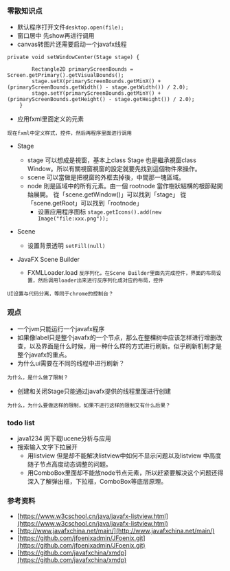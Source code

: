 ### 零散知识点
+ 默认程序打开文件`desktop.open(file);`
+ 窗口居中 先show再进行调用
+ canvas转图片还需要启动一个javafx线程

```
private void setWindowCenter(Stage stage) {

        Rectangle2D primaryScreenBounds = Screen.getPrimary().getVisualBounds();
        stage.setX(primaryScreenBounds.getMinX() + (primaryScreenBounds.getWidth() - stage.getWidth()) / 2.0);
        stage.setY(primaryScreenBounds.getMinY() + (primaryScreenBounds.getHeight() - stage.getHeight()) / 2.0);
    }
```

+ 应用fxml里面定义的元素

``` 
现在fxml中定义样式，控件，然后再程序里面进行调用
```
+ Stage
    + stage 可以想成是視窗，基本上class Stage 也是繼承視窗class Window。所以有關視窗視窗的設定就要先找到這個物件來操作。
   + scene 可以當做是把視窗的外框去掉後，中間那一塊區域。
  + node 則是區域中的所有元素。由一個 rootnode 當作樹狀結構的根節點開始展開。
從「scene.getWindow()」可以找到「stage」
從「scene.getRoot」可以找到「rootnode」
    + 设置应用程序图标 `stage.getIcons().add(new Image("file:xxx.png"));`

+ Scene
    + 设置背景透明 `setFill(null)`



+ JavaFX Scene Builder
    + FXMLLoader.load `反序列化，在Scene Builder里面先完成控件，界面的布局设置，然后调用loader出来进行反序列化成对应的布局，控件`

``UI设置与代码分离，等同于chrome的控制台？``

### 观点
+ 一个jvm只能运行一个javafx程序
+ 如果像label只是整个javafx的一个节点，那么在整棵树中应该怎样进行增删改查，以及界面是什么时候，用一种什么样的方式进行刷新。似乎刷新机制才是整个javafx的重点。
+ 为什么ui需要在不同的线程中进行刷新？

```
为什么，是什么做了限制？
```

+ 创建和关闭Stage只能通过javafx提供的线程里面进行创建

```
为什么，为什么要做这样的限制，如果不进行这样的限制又有什么后果？
```

### todo list
+ java1234 网下载lucene分析与应用 
+ 搜索输入文字下拉展开
  + 用listview 但是却不能解决listview中如何不显示问题以及listview 中高度随子节点高度动态调整的问题。
  + 用ComboBox里面却不能放node节点元素，所以赶紧要解决这个问题还得深入了解弹出框，下拉框，ComboBox等底层原理。

### 参考资料
+ [https://www.w3cschool.cn/java/javafx-listview.html](https://www.w3cschool.cn/java/javafx-listview.html)
+ [http://www.javafxchina.net/main/](http://www.javafxchina.net/main/)
+ [https://github.com/jfoenixadmin/JFoenix.git](https://github.com/jfoenixadmin/JFoenix.git)
+ [https://github.com/javafxchina/xmdp](https://github.com/javafxchina/xmdp)
